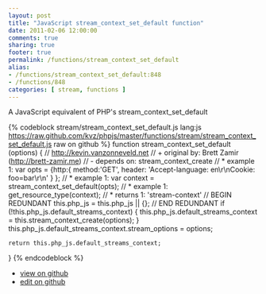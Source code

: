 ```yaml
---
layout: post
title: "JavaScript stream_context_set_default function"
date: 2011-02-06 12:00:00
comments: true
sharing: true
footer: true
permalink: /functions/stream_context_set_default
alias:
- /functions/stream_context_set_default:848
- /functions/848
categories: [ stream, functions ]
---
```

A JavaScript equivalent of PHP's stream_context_set_default
<!-- more -->
{% codeblock stream/stream_context_set_default.js lang:js https://raw.github.com/kvz/phpjs/master/functions/stream/stream_context_set_default.js raw on github %}
function stream_context_set_default (options) {
    // http://kevin.vanzonneveld.net
    // +   original by: Brett Zamir (http://brett-zamir.me)
    // -    depends on: stream_context_create
    // *     example 1: var opts = {http:{ method:'GET', header: 'Accept-language: en\r\nCookie: foo=bar\r\n' } };
    // *     example 1: var context = stream_context_set_default(opts);
    // *     example 1: get_resource_type(context);
    // *     returns 1: 'stream-context'
    // BEGIN REDUNDANT
    this.php_js = this.php_js || {};
    // END REDUNDANT
    if (!this.php_js.default_streams_context) {
        this.php_js.default_streams_context = this.stream_context_create(options);
    }
    this.php_js.default_streams_context.stream_options = options;

    return this.php_js.default_streams_context;
}
{% endcodeblock %}
<ul>
 <li><a href="https://github.com/kvz/phpjs/blob/master/functions/stream/stream_context_set_default.js">view on github</a></li>
 <li><a href="https://github.com/kvz/phpjs/edit/master/functions/stream/stream_context_set_default.js">edit on github</a></li>
</ul>
